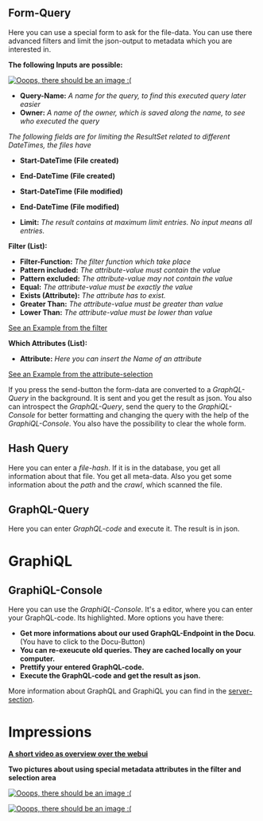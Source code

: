 ## Form-Query
Here you can use a special form to ask for the file-data. You can use there advanced filters and limit the json-output to metadata which you are interested in.

**The following Inputs are possible:**

[![Ooops, there should be an image :(](https://raw.githubusercontent.com/amos-project2/metadata-hub/develop/documentation/images/webui/webui-form-example.png)](https://raw.githubusercontent.com/amos-project2/metadata-hub/develop/documentation/images/webui/webui-form-example.png)

* **Query-Name:** _A name for the query, to find this executed query later easier_
* **Owner:** _A name of the owner, which is saved along the name, to see who executed the query_

_The following fields are for limiting the ResultSet related to different DateTimes, the files have_
* **Start-DateTime (File created)**
* **End-DateTime (File created)**
* **Start-DateTime (File modified)**
* **End-DateTime (File modified)**

* **Limit:** _The result contains at maximum limit entries. No input means all entries._

**Filter (List):**

* **Filter-Function:** _The filter function which take place_
 * **Pattern included:** _The attribute-value must contain the value_
 * **Pattern excluded:** _The attribute-value may not contain the value_
 * **Equal:** _The attribute-value must be exactly the value_
 * **Exists (Attribute):** _The attribute has to exist._
 * **Greater Than:** _The attribute-value must be greater than value_
 * **Lower Than:** _The attribute-value must be lower than value_

[See an Example from the filter](https://raw.githubusercontent.com/amos-project2/metadata-hub/develop/documentation/gifs/webui/filter-webui.gif)

**Which Attributes (List):**

* **Attribute:** _Here you can insert the Name of an attribute_

[See an Example from the attribute-selection](https://raw.githubusercontent.com/amos-project2/metadata-hub/develop/documentation/gifs/webui/which-attributes.gif)


If you press the send-button the form-data are converted to a _GraphQL-Query_ in the background. It is sent and you get the result as json. You also can introspect the _GraphQL-Query_, send the query to the _GraphiQL-Console_ for better formatting and changing the query with the help of the _GraphiQL-Console_. You also have the possibility to clear the whole form.


## Hash Query
Here you can enter a _file-hash_. If it is in the database, you get all information about that file. You get all meta-data. Also you get some information about the _path_ and the _crawl_, which scanned the file.

## GraphQL-Query
Here you can enter _GraphQL-code_ and execute it. The result is in json.

# GraphiQL
## GraphiQL-Console
Here you can use the _GraphiQL-Console_. It's a editor, where you can enter your GraphQL-code. Its highlighted.
More options you have there:
* **Get more informations about our used GraphQL-Endpoint in the Docu**. (You have to click to the Docu-Button)
* **You can re-exeucute old queries. They are cached locally on your computer.**
* **Prettify your entered GraphQL-code.**
* **Execute the GraphQL-code and get the result as json.**

More information about GraphQL and GraphiQL you can find in the [server-section](https://github.com/amos-project2/metadata-hub/wiki/Server).

# Impressions


**[A short video as overview over the webui](https://raw.githubusercontent.com/amos-project2/metadata-hub/develop/documentation/gifs/webui/complete-overview.gif)**



**Two pictures about using special metadata attributes in the filter and selection area**

[![Ooops, there should be an image :(](https://raw.githubusercontent.com/amos-project2/metadata-hub/develop/documentation/images/webui/specialAttributes.png)](https://raw.githubusercontent.com/amos-project2/metadata-hub/develop/documentation/images/webui/specialAttributes.png)

[![Ooops, there should be an image :(](https://raw.githubusercontent.com/amos-project2/metadata-hub/develop/documentation/images/webui/specialAttributesResult.png)](https://raw.githubusercontent.com/amos-project2/metadata-hub/develop/documentation/images/webui/specialAttributesResult.png)


